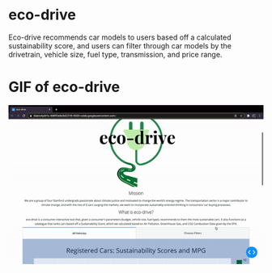 # eco-drive
Eco-drive recommends car models to users based off a calculated sustainability score, and users can filter through car models by the drivetrain, vehicle size, fuel type, transmission, and price range.

# GIF of eco-drive
![](eco-drive.gif)
